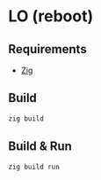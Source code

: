 # LO (reboot)

## Requirements

- [Zig](https://ziglang.org)

## Build

```bash
zig build
```

## Build & Run

```bash
zig build run
```
